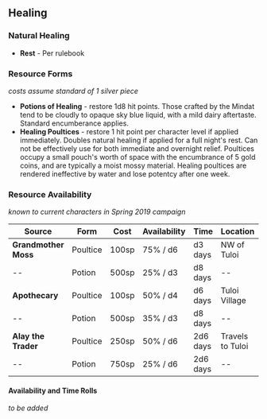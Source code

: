 ## Healing

### Natural Healing
* **Rest** - Per rulebook

###  Resource Forms
_costs assume standard of 1 silver piece_
* **Potions of Healing** - restore 1d8 hit points.  Those crafted by the Mindat tend to be cloudly to opaque sky blue liquid, with a mild dairy aftertaste. Standard encumberance applies.
* **Healing Poultices** - restore 1 hit point per character level if applied immediately.  Doubles natural healing if applied for a full night's rest.  Can not be effectively use for both immediate and overnight relief.  Poultices occupy a small pouch's worth of space with the encumbrance of 5 gold coins, and are typically a moist mossy material.  Healing poultices are rendered ineffective by water and lose potentcy after one week.

### Resource Availability 
_known to current characters in Spring 2019 campaign_

| **Source**           | **Form** | **Cost** | **Availability** | **Time** | **Location** | **Form** |
|----------------------|----------|----------|------------------|----------|--------------|---------|
| **Grandmother Moss** | Poultice | 100sp | 75% / d6 | d3 days | NW of Tuloi |    |
| --                   | Potion   | 500sp | 25% / d3 | d8 days | --              |    |
| **Apothecary**       | Poultice | 100sp | 50% / d4 | d6 days | Tuloi Village |     |
| --                   | Potion   | 500sp | 35% / d3 | d8 days | --            |     |
| **Alay the Trader**  | Poultice | 250sp | 50% / d6 | 2d6 days | Travels to Tuloi |    |
| --                   | Potion   | 750sp | 25% / d6 | 2d6 days | --               |    |

#### Availability and Time Rolls

_to be added_
